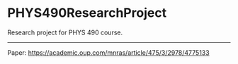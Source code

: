 # PHYS490ResearchProject
Research project for PHYS 490 course.

___
Paper: https://academic.oup.com/mnras/article/475/3/2978/4775133

